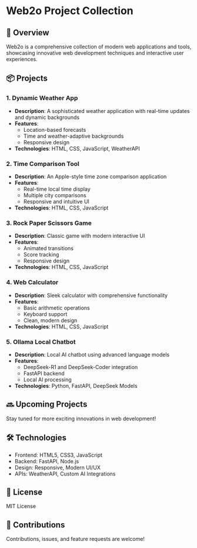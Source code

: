 # Web2o Project Collection

## 🚀 Overview
Web2o is a comprehensive collection of modern web applications and tools, showcasing innovative web development techniques and interactive user experiences.

## 📦 Projects

### 1. Dynamic Weather App
- **Description**: A sophisticated weather application with real-time updates and dynamic backgrounds
- **Features**:
  - Location-based forecasts
  - Time and weather-adaptive backgrounds
  - Responsive design
- **Technologies**: HTML, CSS, JavaScript, WeatherAPI

### 2. Time Comparison Tool
- **Description**: An Apple-style time zone comparison application
- **Features**:
  - Real-time local time display
  - Multiple city comparisons
  - Responsive and intuitive UI
- **Technologies**: HTML, CSS, JavaScript

### 3. Rock Paper Scissors Game
- **Description**: Classic game with modern interactive UI
- **Features**:
  - Animated transitions
  - Score tracking
  - Responsive design
- **Technologies**: HTML, CSS, JavaScript

### 4. Web Calculator
- **Description**: Sleek calculator with comprehensive functionality
- **Features**:
  - Basic arithmetic operations
  - Keyboard support
  - Clean, modern design
- **Technologies**: HTML, CSS, JavaScript

### 5. Ollama Local Chatbot
- **Description**: Local AI chatbot using advanced language models
- **Features**:
  - DeepSeek-R1 and DeepSeek-Coder integration
  - FastAPI backend
  - Local AI processing
- **Technologies**: Python, FastAPI, DeepSeek Models

## 🔜 Upcoming Projects
Stay tuned for more exciting innovations in web development!

## 🛠 Technologies
- Frontend: HTML5, CSS3, JavaScript
- Backend: FastAPI, Node.js
- Design: Responsive, Modern UI/UX
- APIs: WeatherAPI, Custom AI Integrations

## 📝 License
MIT License

## 🤝 Contributions
Contributions, issues, and feature requests are welcome!
